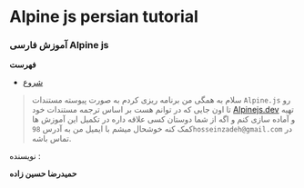# Alpine js persian tutorial
### آموزش فارسی Alpine js
**فهرست**
- [شروع](./articles/start.md)

> سلام به همگی
> من برنامه ریزی کردم به صورت پیوسته مستندات 
> `Alpine.js`
> رو تا اون جایی که در توانم هست بر اساس ترجمه مستندات خود
> [Alpinejs.dev](https://alpinejs.dev/)
> تهیه و آماده سازی کنم و اگه از شما دوستان کسی علاقه داره در تکمیل این آموزش ها کمک کنه خوشحال میشم با ایمیل من به آدرس
> `98hosseinzadeh@gmail.com`
در تماس باشه.

نویسنده :

**حمیدرضا حسین زاده**